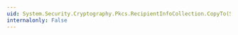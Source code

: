 ```yaml
---
uid: System.Security.Cryptography.Pkcs.RecipientInfoCollection.CopyTo(System.Security.Cryptography.Pkcs.RecipientInfo[],System.Int32)
internalonly: False
---
```

